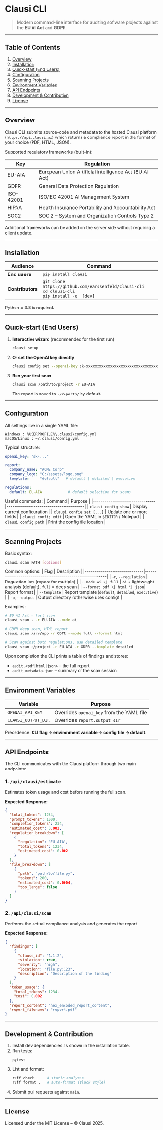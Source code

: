 # Clausi CLI

> Modern command-line interface for auditing software projects against the **EU AI Act** and **GDPR**.

---

## Table of Contents
1. [Overview](#overview)
2. [Installation](#installation)
3. [Quick-start (End Users)](#quick-start-end-users)
4. [Configuration](#configuration)
5. [Scanning Projects](#scanning-projects)
6. [Environment Variables](#environment-variables)
7. [API Endpoints](#api-endpoints)
8. [Development & Contribution](#development--contribution)
9. [License](#license)

---

## Overview
Clausi CLI submits source-code and metadata to the hosted Clausi platform
(`https://api.clausi.ai`) which returns a compliance report in the format of
your choice (PDF, HTML, JSON).

Supported regulatory frameworks (built-in):

| Key    | Regulation                                              |
|--------|---------------------------------------------------------|
| EU-AIA | European Union Artificial Intelligence Act (EU AI Act)  |
| GDPR   | General Data Protection Regulation                      |
| ISO-42001 | ISO/IEC 42001 AI Management System |
| HIPAA | Health Insurance Portability and Accountability Act |
| SOC2 | SOC 2 – System and Organization Controls Type 2 |

Additional frameworks can be added on the server side without requiring a
client update.

---

## Installation

| Audience           | Command                                                |
|--------------------|--------------------------------------------------------|
| **End users**      | `pip install clausi`                                   |
| **Contributors**   | `git clone https://github.com/earosenfeld/clausi-cli`<br>`cd clausi-cli`<br>`pip install -e .[dev]` |

Python ≥ 3.8 is required.

---

## Quick-start (End Users)
1. **Interactive wizard** (recommended for the first run)
   ```bash
   clausi setup
   ```
2. **Or set the OpenAI key directly**
   ```bash
   clausi config set --openai-key sk-xxxxxxxxxxxxxxxxxxxxxxxxxxxxxxxxxxxxxxxx
   ```
3. **Run your first scan**
   ```bash
   clausi scan /path/to/project -r EU-AIA
   ```
   The report is saved to `./reports/` by default.

---

## Configuration
All settings live in a single YAML file:

```
Windows : %USERPROFILE%\.clausi\config.yml
macOS/Linux : ~/.clausi/config.yml
```

Typical structure:
```yaml
openai_key: "sk-..."

report:
  company_name: "ACME Corp"
  company_logo: "C:/assets/logo.png"
  template:     "default"   # default | detailed | executive

regulations:
  default: EU-AIA            # default selection for scans
```

Useful commands:
| Command                       | Purpose                                |
|--------------------------------|----------------------------------------|
| `clausi config show`           | Display current configuration          |
| `clausi config set [...]`      | Update one or more fields              |
| `clausi config edit`           | Open the YAML in `$EDITOR` / Notepad   |
| `clausi config path`           | Print the config file location         |

---

## Scanning Projects
Basic syntax:
```bash
clausi scan PATH [options]
```

Common options:
| Flag                         | Description                                              |
|------------------------------|----------------------------------------------------------|
| `-r`, `--regulation`         | Regulation key (repeat for multiple)                     |
| `--mode ai \| full`          | `ai` = lightweight analysis (default), `full` = deep scan |
| `--format pdf \| html \| json`| Report format                                            |
| `--template`                 | Report template (`default`, `detailed`, `executive`)     |
| `-o`, `--output`             | Output directory (otherwise uses config)                 |

Examples:
```bash
# EU AI Act – fast scan
clausi scan . -r EU-AIA --mode ai

# GDPR deep scan, HTML report
clausi scan /srv/app -r GDPR --mode full --format html

# Scan against both regulations, use detailed template
clausi scan ~/project -r EU-AIA -r GDPR --template detailed
```

Upon completion the CLI prints a table of findings and stores:
* `audit.<pdf|html|json>` – the full report
* `audit_metadata.json` – summary of the scan session

---

## Environment Variables
| Variable           | Purpose                                   |
|--------------------|-------------------------------------------|
| `OPENAI_API_KEY`   | Overrides `openai_key` from the YAML file |
| `CLAUSI_OUTPUT_DIR`| Overrides `report.output_dir`             |

Precedence: **CLI flag → environment variable → config file → default**.

---

## API Endpoints
The CLI communicates with the Clausi platform through two main endpoints:

### 1. `/api/clausi/estimate`
Estimates token usage and cost before running the full scan.

**Expected Response:**
```json
{
  "total_tokens": 1234,
  "prompt_tokens": 1000,
  "completion_tokens": 234,
  "estimated_cost": 0.002,
  "regulation_breakdown": [
    {
      "regulation": "EU-AIA",
      "total_tokens": 1234,
      "estimated_cost": 0.002
    }
  ],
  "file_breakdown": [
    {
      "path": "path/to/file.py",
      "tokens": 200,
      "estimated_cost": 0.0004,
      "too_large": false
    }
  ]
}
```

### 2. `/api/clausi/scan`
Performs the actual compliance analysis and generates the report.

**Expected Response:**
```json
{
  "findings": [
    {
      "clause_id": "A.1.2",
      "violation": true,
      "severity": "high",
      "location": "file.py:123",
      "description": "Description of the finding"
    }
  ],
  "token_usage": {
    "total_tokens": 1234,
    "cost": 0.002
  },
  "report_content": "hex_encoded_report_content",
  "report_filename": "report.pdf"
}
```

---

## Development & Contribution
1. Install dev dependencies as shown in the installation table.
2. Run tests:
   ```bash
   pytest
   ```
3. Lint and format:
   ```bash
   ruff check .    # static analysis
   ruff format .   # auto-format (Black style)
   ```
4. Submit pull requests against `main`.

---

## License
Licensed under the MIT License – © Clausi 2025.
